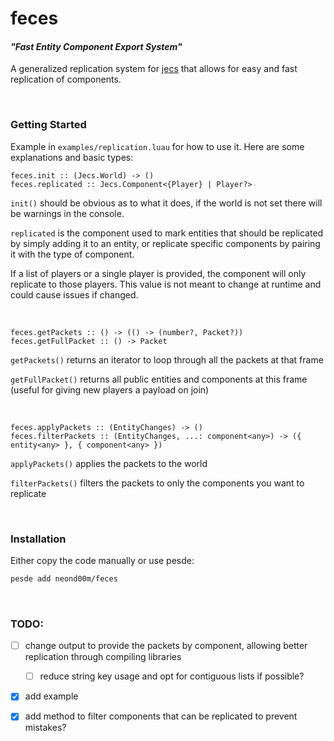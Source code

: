 # feces
#### _"Fast Entity Component Export System"_

A generalized replication system for [jecs](https://github.com/ukendio/jecs) that allows for easy and fast replication of components.

<br>

### Getting Started
Example in `examples/replication.luau` for how to use it. Here are some explanations and basic types:

```luau
feces.init :: (Jecs.World) -> ()
feces.replicated :: Jecs.Component<{Player} | Player?>
```
`init()` should be obvious as to what it does, if the world is not set there will be warnings in the console.

`replicated` is the component used to mark entities that should be replicated by simply adding it to an entity, or replicate specific components by pairing it with the type of component.

If a list of players or a single player is provided, the component will only replicate to those players. This value is not meant to change at runtime and could cause issues if changed.

<br>

```luau
feces.getPackets :: () -> (() -> (number?, Packet?))
feces.getFullPacket :: () -> Packet
```

`getPackets()` returns an iterator to loop through all the packets at that frame

`getFullPacket()` returns all public entities and components at this frame (useful for giving new players a payload on join)

<br>

```luau
feces.applyPackets :: (EntityChanges) -> ()
feces.filterPackets :: (EntityChanges, ...: component<any>) -> ({ entity<any> }, { component<any> })
```

`applyPackets()` applies the packets to the world

`filterPackets()` filters the packets to only the components you want to replicate


<br>

### Installation
Either copy the code manually or use pesde:
```sh
pesde add neond00m/feces
```

<br>

### TODO:
- [ ] change output to provide the packets by component, allowing better replication through compiling libraries
    - [ ] reduce string key usage and opt for contiguous lists if possible?
- [x] add example
- [x] add method to filter components that can be replicated to prevent mistakes?

